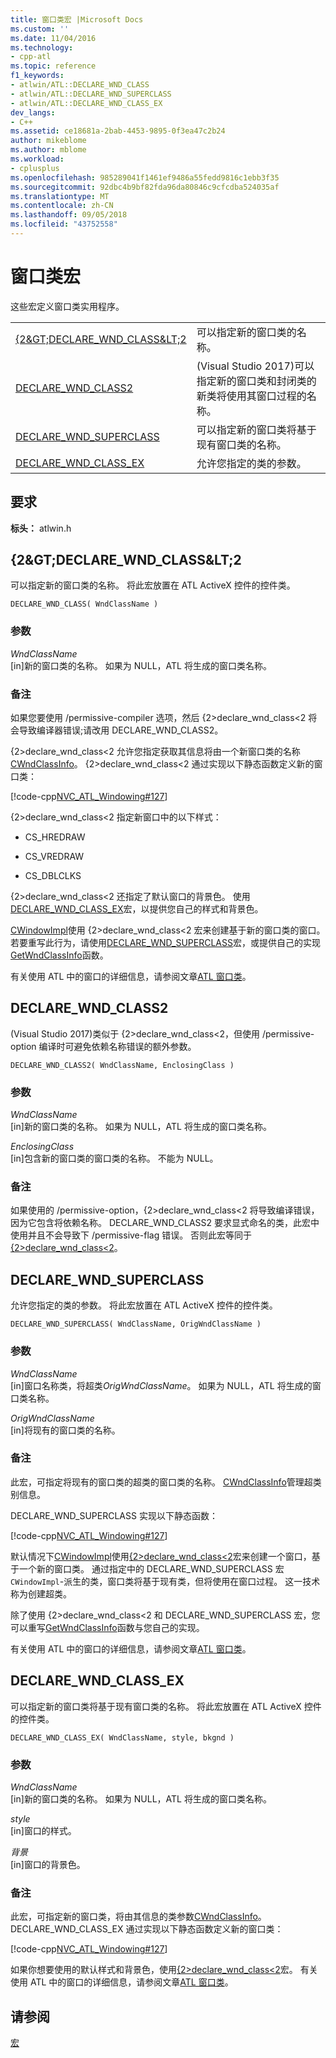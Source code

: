 ```yaml
---
title: 窗口类宏 |Microsoft Docs
ms.custom: ''
ms.date: 11/04/2016
ms.technology:
- cpp-atl
ms.topic: reference
f1_keywords:
- atlwin/ATL::DECLARE_WND_CLASS
- atlwin/ATL::DECLARE_WND_SUPERCLASS
- atlwin/ATL::DECLARE_WND_CLASS_EX
dev_langs:
- C++
ms.assetid: ce18681a-2bab-4453-9895-0f3ea47c2b24
author: mikeblome
ms.author: mblome
ms.workload:
- cplusplus
ms.openlocfilehash: 985289041f1461ef9486a55fedd9816c1ebb3f35
ms.sourcegitcommit: 92dbc4b9bf82fda96da80846c9cfcdba524035af
ms.translationtype: MT
ms.contentlocale: zh-CN
ms.lasthandoff: 09/05/2018
ms.locfileid: "43752558"
---
```

# <a name="window-class-macros"></a>窗口类宏

这些宏定义窗口类实用程序。

|||
|-|-|
|[{2&AMP;GT;DECLARE_WND_CLASS&AMP;LT;2](#declare_wnd_class)|可以指定新的窗口类的名称。| 
|[DECLARE_WND_CLASS2](#declare_wnd_class2)|(Visual Studio 2017)可以指定新的窗口类和封闭类的新类将使用其窗口过程的名称。| 
|[DECLARE_WND_SUPERCLASS](#declare_wnd_superclass)|可以指定新的窗口类将基于现有窗口类的名称。|
|[DECLARE_WND_CLASS_EX](#declare_wnd_class_ex)|允许您指定的类的参数。|  

## <a name="requirements"></a>要求

**标头：** atlwin.h

##  <a name="declare_wnd_class"></a>  {2&AMP;GT;DECLARE_WND_CLASS&AMP;LT;2

可以指定新的窗口类的名称。 将此宏放置在 ATL ActiveX 控件的控件类。

```
DECLARE_WND_CLASS( WndClassName )
```

### <a name="parameters"></a>参数

*WndClassName*  
[in]新的窗口类的名称。 如果为 NULL，ATL 将生成的窗口类名称。

### <a name="remarks"></a>备注

如果您要使用 /permissive-compiler 选项，然后 {2&gt;declare_wnd_class&lt;2 将会导致编译器错误;请改用 DECLARE_WND_CLASS2。

{2&gt;declare_wnd_class&lt;2 允许您指定获取其信息将由一个新窗口类的名称[CWndClassInfo](cwndclassinfo-class.md)。 {2&gt;declare_wnd_class&lt;2 通过实现以下静态函数定义新的窗口类：

[!code-cpp[NVC_ATL_Windowing#127](../../atl/codesnippet/cpp/window-class-macros_1.cpp)]

{2&gt;declare_wnd_class&lt;2 指定新窗口中的以下样式：

- CS_HREDRAW

- CS_VREDRAW

- CS_DBLCLKS

{2&gt;declare_wnd_class&lt;2 还指定了默认窗口的背景色。 使用[DECLARE_WND_CLASS_EX](#declare_wnd_class_ex)宏，以提供您自己的样式和背景色。

[CWindowImpl](cwindowimpl-class.md)使用 {2&gt;declare_wnd_class&lt;2 宏来创建基于新的窗口类的窗口。 若要重写此行为，请使用[DECLARE_WND_SUPERCLASS](#declare_wnd_superclass)宏，或提供自己的实现[GetWndClassInfo](cwindowimpl-class.md#getwndclassinfo)函数。  

有关使用 ATL 中的窗口的详细信息，请参阅文章[ATL 窗口类](../../atl/atl-window-classes.md)。  

##  <a name="declare_wnd_class2"></a>  DECLARE_WND_CLASS2

(Visual Studio 2017)类似于 {2&gt;declare_wnd_class&lt;2，但使用 /permissive-option 编译时可避免依赖名称错误的额外参数。

```
DECLARE_WND_CLASS2( WndClassName, EnclosingClass )
```

### <a name="parameters"></a>参数

*WndClassName*  
[in]新的窗口类的名称。 如果为 NULL，ATL 将生成的窗口类名称。 

*EnclosingClass*  
[in]包含新的窗口类的窗口类的名称。 不能为 NULL。

### <a name="remarks"></a>备注

如果使用的 /permissive-option，{2&gt;declare_wnd_class&lt;2 将导致编译错误，因为它包含将依赖名称。 DECLARE_WND_CLASS2 要求显式命名的类，此宏中使用并且不会导致下 /permissive-flag 错误。
否则此宏等同于[{2&gt;declare_wnd_class&lt;2](#declare_wnd_class)。

##  <a name="declare_wnd_superclass"></a>  DECLARE_WND_SUPERCLASS

允许您指定的类的参数。 将此宏放置在 ATL ActiveX 控件的控件类。

```
DECLARE_WND_SUPERCLASS( WndClassName, OrigWndClassName )
```

### <a name="parameters"></a>参数

*WndClassName*  
[in]窗口名称类，将超类*OrigWndClassName*。 如果为 NULL，ATL 将生成的窗口类名称。

*OrigWndClassName*  
[in]将现有的窗口类的名称。

### <a name="remarks"></a>备注

此宏，可指定将现有的窗口类的超类的窗口类的名称。 [CWndClassInfo](cwndclassinfo-class.md)管理超类别信息。

DECLARE_WND_SUPERCLASS 实现以下静态函数：

[!code-cpp[NVC_ATL_Windowing#127](../../atl/codesnippet/cpp/window-class-macros_1.cpp)]

默认情况下[CWindowImpl](cwindowimpl-class.md)使用[{2&gt;declare_wnd_class&lt;2](#declare_wnd_class)宏来创建一个窗口，基于一个新的窗口类。 通过指定中的 DECLARE_WND_SUPERCLASS 宏`CWindowImpl`-派生的类，窗口类将基于现有类，但将使用在窗口过程。 这一技术称为创建超类。

除了使用 {2&gt;declare_wnd_class&lt;2 和 DECLARE_WND_SUPERCLASS 宏，您可以重写[GetWndClassInfo](cwindowimpl-class.md#getwndclassinfo)函数与您自己的实现。  

有关使用 ATL 中的窗口的详细信息，请参阅文章[ATL 窗口类](../../atl/atl-window-classes.md)。

##  <a name="declare_wnd_class_ex"></a>  DECLARE_WND_CLASS_EX

可以指定新的窗口类将基于现有窗口类的名称。 将此宏放置在 ATL ActiveX 控件的控件类。

```
DECLARE_WND_CLASS_EX( WndClassName, style, bkgnd )
```

### <a name="parameters"></a>参数

*WndClassName*  
[in]新的窗口类的名称。 如果为 NULL，ATL 将生成的窗口类名称。

*style*  
[in]窗口的样式。

*背景*  
[in]窗口的背景色。

### <a name="remarks"></a>备注

此宏，可指定新的窗口类，将由其信息的类参数[CWndClassInfo](cwndclassinfo-class.md)。 DECLARE_WND_CLASS_EX 通过实现以下静态函数定义新的窗口类：

[!code-cpp[NVC_ATL_Windowing#127](../../atl/codesnippet/cpp/window-class-macros_1.cpp)]

如果你想要使用的默认样式和背景色，使用[{2&gt;declare_wnd_class&lt;2](#declare_wnd_class)宏。 有关使用 ATL 中的窗口的详细信息，请参阅文章[ATL 窗口类](../../atl/atl-window-classes.md)。

## <a name="see-also"></a>请参阅

[宏](atl-macros.md)

